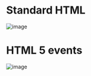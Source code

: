 # Standard HTML 
![image](https://user-images.githubusercontent.com/25066959/73882391-f50aa600-482f-11ea-829f-833e65dd3b12.png)    

# HTML 5 events
![image](https://user-images.githubusercontent.com/25066959/73882521-3ac76e80-4830-11ea-879a-c93d354ccc5b.png)

